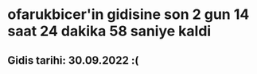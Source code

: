 # ofarukbicer'in gidisine son 2 gun 14 saat 24 dakika 58 saniye kaldi

## Gidis tarihi: 30.09.2022 :(